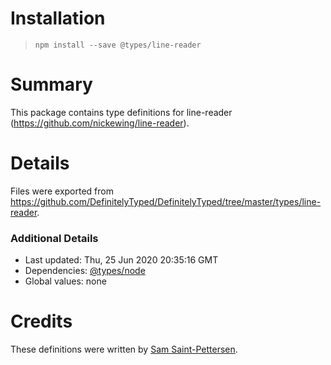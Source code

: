 # Installation
> `npm install --save @types/line-reader`

# Summary
This package contains type definitions for line-reader (https://github.com/nickewing/line-reader).

# Details
Files were exported from https://github.com/DefinitelyTyped/DefinitelyTyped/tree/master/types/line-reader.

### Additional Details
 * Last updated: Thu, 25 Jun 2020 20:35:16 GMT
 * Dependencies: [@types/node](https://npmjs.com/package/@types/node)
 * Global values: none

# Credits
These definitions were written by [Sam Saint-Pettersen](https://github.com/stpettersens).
